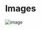 # Images
![image](https://user-images.githubusercontent.com/101888843/168492802-61a1d95a-727b-48b0-b304-6bdc37c8714c.png)

